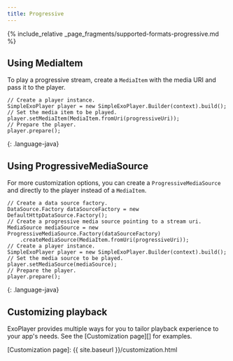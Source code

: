 ```yaml
---
title: Progressive
---
```


{% include_relative _page_fragments/supported-formats-progressive.md %}

## Using MediaItem ##

To play a progressive stream, create a `MediaItem` with the media URI and pass
it to the player.

~~~
// Create a player instance.
SimpleExoPlayer player = new SimpleExoPlayer.Builder(context).build();
// Set the media item to be played.
player.setMediaItem(MediaItem.fromUri(progressiveUri));
// Prepare the player.
player.prepare();
~~~
{: .language-java}

## Using ProgressiveMediaSource ##

For more customization options, you can create a `ProgressiveMediaSource` and
directly to the player instead of a `MediaItem`.

~~~
// Create a data source factory.
DataSource.Factory dataSourceFactory = new DefaultHttpDataSource.Factory();
// Create a progressive media source pointing to a stream uri.
MediaSource mediaSource = new ProgressiveMediaSource.Factory(dataSourceFactory)
    .createMediaSource(MediaItem.fromUri(progressiveUri));
// Create a player instance.
SimpleExoPlayer player = new SimpleExoPlayer.Builder(context).build();
// Set the media source to be played.
player.setMediaSource(mediaSource);
// Prepare the player.
player.prepare();
~~~
{: .language-java}

## Customizing playback ##

ExoPlayer provides multiple ways for you to tailor playback experience to your
app's needs. See the [Customization page][] for examples.

[Customization page]: {{ site.baseurl }}/customization.html
